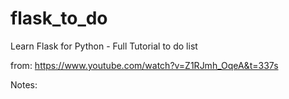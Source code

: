 # flask_to_do
Learn Flask for Python - Full Tutorial to do list 

from:
https://www.youtube.com/watch?v=Z1RJmh_OqeA&t=337s

Notes:

